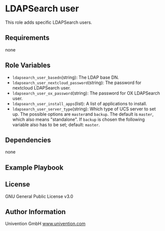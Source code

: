 LDAPSearch user
=========

This role adds specific LDAPSearch users.

Requirements
------------

none

Role Variables
--------------

- `ldapsearch_user_basedn`(string): The LDAP base DN.
- `ldapsearch_user_nextcloud_password`(string): The password for nextcloud LDAPSearch user.
- `ldapsearch_user_ox_password`(string): The password for OX LDAPSearch user.
- `ldapsearch_user_install_apps`(list): A list of applications to install.
- `ldapsearch_user_server_type`(string): Which type of UCS server to set up. The possible options are `master`and `backup`. The default is `master`, which also means "standalone". If `backup` is chosen the following variable also has to be set; default: `master`.

Dependencies
------------

none

Example Playbook
----------------


License
-------

GNU General Public License v3.0

Author Information
------------------

Univention GmbH
www.univention.com

